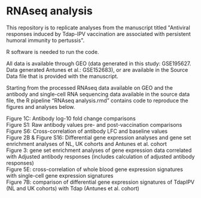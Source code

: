 # RNAseq analysis

This repository is to replicate analyses from the manuscript titled "Antiviral responses induced by Tdap-IPV vaccination are associated with persistent humoral immunity to pertussis".

R software is needed to run the code.

All data is available through GEO (data generated in this study: GSE195627. Data generated Antunes et al.:  GSE152683), or are available in the Source Data file that is provided with the manuscript.

Starting from the processed RNAseq data available on GEO and the antibody and single-cell RNA sequencing data available in the source data file, the R pipeline “RNAseq analysis.rmd” contains code to reproduce the figures and analyses below.

Figure 1C: Antibody log-10 fold change comparisons\
Figure S1: Raw antibody values pre- and post-vaccination comparisons\
Figure S6: Cross-correlation of antibody LFC and baseline values\
Figure 2B & Figure S16: Differential gene expression analyses and gene set enrichment analyses of NL, UK cohorts and Antunes et al. cohort\
Figure 3: gene set enrichment analyses of gene expression data correlated with Adjusted antibody responses (includes calculation of adjusted antibody responses)\
Figure 5E: cross-correlation of whole blood gene expression signatures with single-cell gene expression signatures\
Figure 7B: comparison of differential gene expression signatures of TdapIPV (NL and UK cohorts) with Tdap (Antunes et al. cohort)
